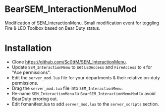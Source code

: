 # BearSEM_InteractionMenuMod
Modification of SEM_InteractionMenu. Small modification event for toggling Fire &amp; LEO Toolbox based on Bear Duty status.

# Installation
* Clone https://github.com/Sc0ttM/SEM_InteractionMenu.
* Update ``SEM_InteractionMenu`` to set ``LEOAccess`` and ``FireAccess`` to ``4`` for "Ace permissions".
* Edit the `server_mod.lua` file for your departments & their relative on-duty permissions.
* Drag the `server_mod.lua` file into ``SEM_InteractionMenu``.
* Re-name `SEM_InteractionMenu` to `BearSEM_InteractionMenuMod` to avoid BearDuty erroring out.
* Edit fxmanifest.lua to add `server_mod.lua` to the `server_scripts` section.
